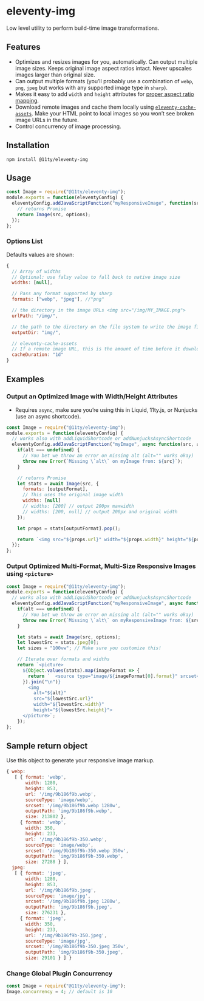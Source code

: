 # eleventy-img

Low level utility to perform build-time image transformations.

## Features

* Optimizes and resizes images for you, automatically. Can output multiple image sizes. Keeps original image aspect ratios intact. Never upscales images larger than original size.
* Can output multiple formats (you’ll probably use a combination of `webp`, `png`, `jpeg` but works with any supported image type in `sharp`).
* Makes it easy to add `width` and `height` attributes for [proper aspect ratio mapping](https://developer.mozilla.org/en-US/docs/Web/Media/images/aspect_ratio_mapping).
* Download remote images and cache them locally using [`eleventy-cache-assets`](https://github.com/11ty/eleventy-cache-assets). Make your HTML point to local images so you won’t see broken image URLs in the future.
* Control concurrency of image processing.

## Installation

```
npm install @11ty/eleventy-img
```

## Usage

```js
const Image = require("@11ty/eleventy-img");
module.exports = function(eleventyConfig) {
  eleventyConfig.addJavaScriptFunction("myResponsiveImage", function(src, options) {
    // returns Promise
    return Image(src, options);
  });
};
```

### Options List

Defaults values are shown:

```js
{
  // Array of widths
  // Optional: use falsy value to fall back to native image size
  widths: [null],

  // Pass any format supported by sharp
  formats: ["webp", "jpeg"], //"png"

  // the directory in the image URLs <img src="/img/MY_IMAGE.png">
  urlPath: "/img/",

  // the path to the directory on the file system to write the image files to disk
  outputDir: "img/",

  // eleventy-cache-assets
  // If a remote image URL, this is the amount of time before it downloads a new fresh copy from the remote server
  cacheDuration: "1d"
}
```

## Examples

### Output an Optimized Image with Width/Height Attributes

* Requires `async`, make sure you’re using this in Liquid, 11ty.js, or Nunjucks (use an async shortcode).

```js
const Image = require("@11ty/eleventy-img");
module.exports = function(eleventyConfig) {
  // works also with addLiquidShortcode or addNunjucksAsyncShortcode
  eleventyConfig.addJavaScriptFunction("myImage", async function(src, alt, outputFormat = "jpeg") {
    if(alt === undefined) {
      // You bet we throw an error on missing alt (alt="" works okay)
      throw new Error(`Missing \`alt\` on myImage from: ${src}`);
    }

    // returns Promise
    let stats = await Image(src, {
      formats: [outputFormat],
      // This uses the original image width
      widths: [null]
      // widths: [200] // output 200px maxwidth
      // widths: [200, null] // output 200px and original width
    });

    let props = stats[outputFormat].pop();

    return `<img src="${props.url}" width="${props.width}" height="${props.height}" alt="${alt}">`;
  });
};
```

### Output Optimized Multi-Format, Multi-Size Responsive Images using `<picture>`

```js
const Image = require("@11ty/eleventy-img");
module.exports = function(eleventyConfig) {
  // works also with addLiquidShortcode or addNunjucksAsyncShortcode
  eleventyConfig.addJavaScriptFunction("myResponsiveImage", async function(src, alt, options) {
    if(alt === undefined) {
      // You bet we throw an error on missing alt (alt="" works okay)
      throw new Error(`Missing \`alt\` on myResponsiveImage from: ${src}`);
    }

    let stats = await Image(src, options);
    let lowestSrc = stats.jpeg[0];
    let sizes = "100vw"; // Make sure you customize this!

    // Iterate over formats and widths
    return `<picture>
      ${Object.values(stats).map(imageFormat => {
        return `  <source type="image/${imageFormat[0].format}" srcset="${imageFormat.map(entry => `${entry.url} ${entry.width}w`).join(", ")}" sizes="${sizes}">`;
      }).join("\n")}
        <img
          alt="${alt}"
          src="${lowestSrc.url}"
          width="${lowestSrc.width}"
          height="${lowestSrc.height}">
      </picture>`;
    });
};
```

## Sample return object

Use this object to generate your responsive image markup.

```js
{ webp:
   [ { format: 'webp',
       width: 1280,
       height: 853,
       url: '/img/9b186f9b.webp',
       sourceType: 'image/webp',
       srcset: '/img/9b186f9b.webp 1280w',
       outputPath: 'img/9b186f9b.webp',
       size: 213802 },
     { format: 'webp',
       width: 350,
       height: 233,
       url: '/img/9b186f9b-350.webp',
       sourceType: 'image/webp',
       srcset: '/img/9b186f9b-350.webp 350w',
       outputPath: 'img/9b186f9b-350.webp',
       size: 27288 } ],
  jpeg:
   [ { format: 'jpeg',
       width: 1280,
       height: 853,
       url: '/img/9b186f9b.jpeg',
       sourceType: 'image/jpg',
       srcset: '/img/9b186f9b.jpeg 1280w',
       outputPath: 'img/9b186f9b.jpeg',
       size: 276231 },
     { format: 'jpeg',
       width: 350,
       height: 233,
       url: '/img/9b186f9b-350.jpeg',
       sourceType: 'image/jpg',
       srcset: '/img/9b186f9b-350.jpeg 350w',
       outputPath: 'img/9b186f9b-350.jpeg',
       size: 29101 } ] }
```

### Change Global Plugin Concurrency

```js
const Image = require("@11ty/eleventy-img");
Image.concurrency = 4; // default is 10
```
